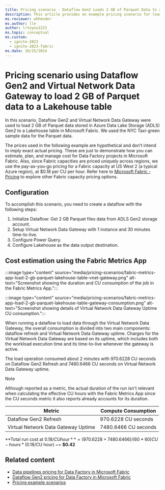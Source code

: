 ```yaml
---
title: Pricing scenario - Dataflow Gen2 Loads 2 GB of Parquet Data to a Lakehouse Table Through Virtual Network Data Gateway
description: This article provides an example pricing scenario for loading 2 GB of Parquet data to a Lakehouse Table using Dataflow Gen2 for Data Factory in Microsoft Fabric and Virtual Network Data Gateway.
ms.reviewer: whhender
ms.author: lle
author: lrtoyou1223
ms.topic: conceptual
ms.custom:
  - ignite-2023
  - ignite-2023-fabric
ms.date: 10/25/2024
---
```


# Pricing scenario using Dataflow Gen2 and Virtual Network Data Gateway to load 2 GB of Parquet data to a Lakehouse table

In this scenario, Dataflow Gen2 and Virtual Network Data Gateway were used to load 2 GB of Parquet data stored in Azure Data Lake Storage (ADLS) Gen2 to a Lakehouse table in Microsoft Fabric. We used the NYC Taxi-green sample data for the Parquet data.

The prices used in the following example are hypothetical and don’t intend to imply exact actual pricing. These are just to demonstrate how you can estimate, plan, and manage cost for Data Factory projects in Microsoft Fabric. Also, since Fabric capacities are priced uniquely across regions, we use the pay-as-you-go pricing for a Fabric capacity at US West 2 (a typical Azure region), at $0.18 per CU per hour. Refer here to [Microsoft Fabric - Pricing](https://azure.microsoft.com/pricing/details/microsoft-fabric/) to explore other Fabric capacity pricing options.

## Configuration

To accomplish this scenario, you need to create a dataflow with the following steps:

1. Initialize Dataflow: Get 2 GB Parquet files data from ADLS Gen2 storage account.
1. Setup Virtual Network Data Gateway with 1 instance and 30 minutes time-to-live.
1. Configure Power Query.
1. Configure Lakehouse as the data output destination.


## Cost estimation using the Fabric Metrics App

:::image type="content" source="media/pricing-scenarios/fabric-metrics-app-load-2-gb-parquet-lakehouse-table-vnet-gateway.png" alt-text="Screenshot showing the duration and CU consumption of the job in the Fabric Metrics App.":::

:::image type="content" source="media/pricing-scenarios/fabric-metrics-app-load-2-gb-parquet-lakehouse-table-gateway-consumption.png" alt-text="Screenshot showing details of Virtual Network Data Gateway Uptime CU consumption.":::


When running a dataflow to load data through the Virtual Network Data Gateway, the overall consumption is divided into two main components: dataflow refresh and Virtual Network Data Gateway uptime. Charges for the Virtual Network Data Gateway are based on its uptime, which includes both the workload execution time and its time-to-live whenever the gateway is active.

The load operation consumed about 2 minutes with 970.6228 CU seconds on Dataflow Gen2 Refresh and 7480.6466 CU seconds on Virtual Network Data Gateway uptime.

> [!NOTE]
> Although reported as a metric, the actual duration of the run isn't relevant when calculating the effective CU hours with the Fabric Metrics App since the CU seconds metric it also reports already accounts for its duration.

|Metric  |Compute Consumption |
|---------|---------|
|Dataflow Gen2 Refresh | 970.6228 CU seconds |
|Virtual Network Data Gateway Uptime | 7480.6466 CU seconds |

**Total run cost at $0.18/CU hour** = (970.6228 + 7480.6466) / (60 * 60) CU-hours * ($0.18/CU hour) ~= **$0.42**

## Related content
- [Data pipelines pricing for Data Factory in Microsoft Fabric](pricing-pipelines.md)
- [Dataflow Gen2 pricing for Data Factory in Microsoft Fabric](pricing-dataflows-gen2.md)
- [Pricing example scenarios](pricing-overview.md#pricing-examples)
